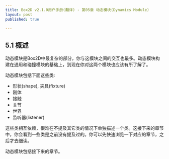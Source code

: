 ```yaml
---
title: Box2D v2.1.0用户手册(翻译) - 第05章 动态模块(Dynamics Module)
layout: post
published: true

---
```

5.1 概述
-----
动态模块是Box2D中最复杂的部分，你与这模块之间的交互也最多。动态模块构建在通用和碰撞模块的基础上，到现在你对这两个模块也应该有所了解了。

动态模块包括下面这些类:

* 形状(shape), 夹具(fixture)
* 刚体
* 接触
* 关节
* 世界
* 监听器(listener)

这些类相互依赖，很难在不提及其它类的情况下单独描述一个类。这接下来的章节中，你会看到一些类是之前没有提及过的。你可以先快速浏览一下对应的章节，之后才去细读。

动态模块包括接下来的章节。